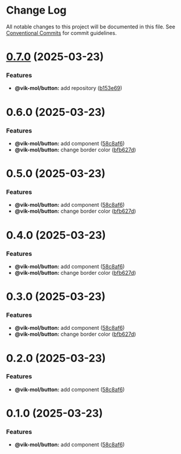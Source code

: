# Change Log

All notable changes to this project will be documented in this file.
See [Conventional Commits](https://conventionalcommits.org) for commit guidelines.

# [0.7.0](https://github.com/vik-mol/ui-kit/compare/@vik-mol/button@0.6.0...@vik-mol/button@0.7.0) (2025-03-23)


### Features

* **@vik-mol/button:** add repository ([b153e69](https://github.com/vik-mol/ui-kit/commit/b153e693a8c4218865983b71884d5af0b82efe86))





# 0.6.0 (2025-03-23)


### Features

* **@vik-mol/button:** add component  ([58c8af6](https://github.com/vik-mol/ui-kit/commit/58c8af66f77b6a7153618d90b1f6e25518c743e6))
* **@vik-mol/button:** change border color ([bfb627d](https://github.com/vik-mol/ui-kit/commit/bfb627d28dcc1b5cd83b211bc932ac979c2470e5))





# 0.5.0 (2025-03-23)


### Features

* **@vik-mol/button:** add component  ([58c8af6](https://github.com/vik-mol/ui-kit/commit/58c8af66f77b6a7153618d90b1f6e25518c743e6))
* **@vik-mol/button:** change border color ([bfb627d](https://github.com/vik-mol/ui-kit/commit/bfb627d28dcc1b5cd83b211bc932ac979c2470e5))





# 0.4.0 (2025-03-23)


### Features

* **@vik-mol/button:** add component  ([58c8af6](https://github.com/vik-mol/ui-kit/commit/58c8af66f77b6a7153618d90b1f6e25518c743e6))
* **@vik-mol/button:** change border color ([bfb627d](https://github.com/vik-mol/ui-kit/commit/bfb627d28dcc1b5cd83b211bc932ac979c2470e5))





# 0.3.0 (2025-03-23)


### Features

* **@vik-mol/button:** add component  ([58c8af6](https://github.com/vik-mol/ui-kit/commit/58c8af66f77b6a7153618d90b1f6e25518c743e6))
* **@vik-mol/button:** change border color ([bfb627d](https://github.com/vik-mol/ui-kit/commit/bfb627d28dcc1b5cd83b211bc932ac979c2470e5))





# 0.2.0 (2025-03-23)


### Features

* **@vik-mol/button:** add component  ([58c8af6](https://github.com/vik-mol/ui-kit/commit/58c8af66f77b6a7153618d90b1f6e25518c743e6))





# 0.1.0 (2025-03-23)


### Features

* **@vik-mol/button:** add component  ([58c8af6](https://github.com/vik-mol/ui-kit/commit/58c8af66f77b6a7153618d90b1f6e25518c743e6))

